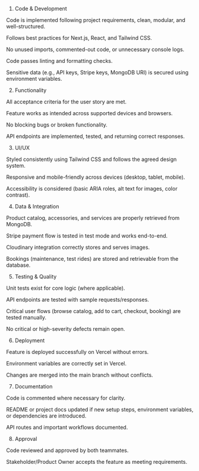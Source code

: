 1. Code & Development

Code is implemented following project requirements, clean, modular, and well-structured.

Follows best practices for Next.js, React, and Tailwind CSS.

No unused imports, commented-out code, or unnecessary console logs.

Code passes linting and formatting checks.

Sensitive data (e.g., API keys, Stripe keys, MongoDB URI) is secured using environment variables.

2. Functionality

All acceptance criteria for the user story are met.

Feature works as intended across supported devices and browsers.

No blocking bugs or broken functionality.

API endpoints are implemented, tested, and returning correct responses.

3. UI/UX

Styled consistently using Tailwind CSS and follows the agreed design system.

Responsive and mobile-friendly across devices (desktop, tablet, mobile).

Accessibility is considered (basic ARIA roles, alt text for images, color contrast).

4. Data & Integration

Product catalog, accessories, and services are properly retrieved from MongoDB.

Stripe payment flow is tested in test mode and works end-to-end.

Cloudinary integration correctly stores and serves images.

Bookings (maintenance, test rides) are stored and retrievable from the database.

5. Testing & Quality

Unit tests exist for core logic (where applicable).

API endpoints are tested with sample requests/responses.

Critical user flows (browse catalog, add to cart, checkout, booking) are tested manually.

No critical or high-severity defects remain open.

6. Deployment

Feature is deployed successfully on Vercel without errors.

Environment variables are correctly set in Vercel.

Changes are merged into the main branch without conflicts.

7. Documentation

Code is commented where necessary for clarity.

README or project docs updated if new setup steps, environment variables, or dependencies are introduced.

API routes and important workflows documented.

8. Approval

Code reviewed and approved by both teammates.

Stakeholder/Product Owner accepts the feature as meeting requirements.
